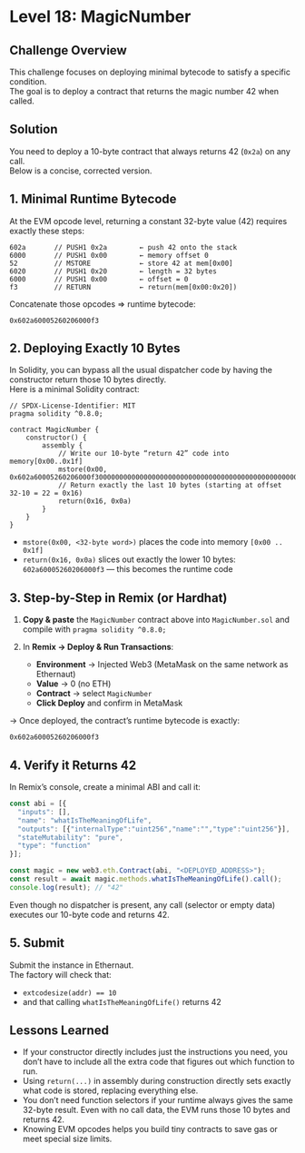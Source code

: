# Level 18: MagicNumber

## Challenge Overview

This challenge focuses on deploying minimal bytecode to satisfy a specific condition.  
The goal is to deploy a contract that returns the magic number 42 when called.

## Solution

You need to deploy a 10-byte contract that always returns 42 (`0x2a`) on any call.  
Below is a concise, corrected version.



## 1. Minimal Runtime Bytecode

At the EVM opcode level, returning a constant 32-byte value (42) requires exactly these steps:

```
602a       // PUSH1 0x2a        ← push 42 onto the stack  
6000       // PUSH1 0x00        ← memory offset 0  
52         // MSTORE            ← store 42 at mem[0x00]  
6020       // PUSH1 0x20        ← length = 32 bytes  
6000       // PUSH1 0x00        ← offset = 0  
f3         // RETURN            ← return(mem[0x00:0x20])  
```

Concatenate those opcodes ⇒ runtime bytecode:

```
0x602a60005260206000f3
```



## 2. Deploying Exactly 10 Bytes

In Solidity, you can bypass all the usual dispatcher code by having the constructor return those 10 bytes directly.  
Here is a minimal Solidity contract:

```solidity
// SPDX-License-Identifier: MIT
pragma solidity ^0.8.0;

contract MagicNumber {
    constructor() {
        assembly {
            // Write our 10-byte “return 42” code into memory[0x00..0x1f]
            mstore(0x00, 0x602a60005260206000f300000000000000000000000000000000000000000000000000)
            // Return exactly the last 10 bytes (starting at offset 32-10 = 22 = 0x16)
            return(0x16, 0x0a)
        }
    }
}
```

- `mstore(0x00, <32-byte word>)` places the code into memory `[0x00 .. 0x1f]`
- `return(0x16, 0x0a)` slices out exactly the lower 10 bytes:
  `602a60005260206000f3` — this becomes the runtime code



## 3. Step-by-Step in Remix (or Hardhat)

1. **Copy & paste** the `MagicNumber` contract above into `MagicNumber.sol` and compile with `pragma solidity ^0.8.0;`

2. In **Remix → Deploy & Run Transactions**:
   - **Environment** → Injected Web3 (MetaMask on the same network as Ethernaut)
   - **Value** → 0 (no ETH)
   - **Contract** → select `MagicNumber`
   - **Click Deploy** and confirm in MetaMask

→ Once deployed, the contract’s runtime bytecode is exactly:

```
0x602a60005260206000f3
```



## 4. Verify it Returns 42

In Remix’s console, create a minimal ABI and call it:

```js
const abi = [{
  "inputs": [],
  "name": "whatIsTheMeaningOfLife",
  "outputs": [{"internalType":"uint256","name":"","type":"uint256"}],
  "stateMutability": "pure",
  "type": "function"
}];

const magic = new web3.eth.Contract(abi, "<DEPLOYED_ADDRESS>");
const result = await magic.methods.whatIsTheMeaningOfLife().call();
console.log(result); // "42"
```

Even though no dispatcher is present, any call (selector or empty data) executes our 10-byte code and returns 42.



## 5. Submit

Submit the instance in Ethernaut.  
The factory will check that:

- `extcodesize(addr) == 10`
- and that calling `whatIsTheMeaningOfLife()` returns 42



## Lessons Learned

- If your constructor directly includes just the instructions you need, you don’t have to include all the extra code that figures out which function to run.
- Using `return(...)` in assembly during construction directly sets exactly what code is stored, replacing everything else.
- You don’t need function selectors if your runtime always gives the same 32-byte result. Even with no call data, the EVM runs those 10 bytes and returns 42.
- Knowing EVM opcodes helps you build tiny contracts to save gas or meet special size limits.



